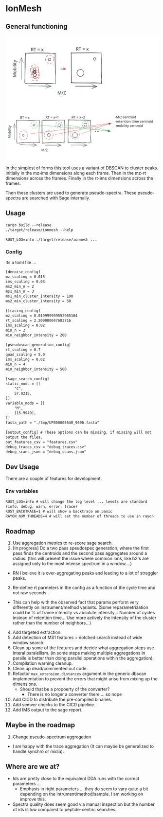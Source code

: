 
# IonMesh

## General functioning

![IMS centroiding](assets/img/imscentroiding.svg)
![Path Tracing](assets/img/pathtracing.svg)

In the simplest of forms this tool uses a variant of DBSCAN to
cluster peaks. Initially in the mz-ims dimensions along each frame.
Then in the mz-rt dimensions across the frames. Finally in the rt-ims
dimensions across the frames.

Then these clusters are used to generate pseudo-spectra. These pseudo-spectra are searched with Sage internally.

## Usage

```
cargo build --release
./target/release/ionmesh --help

RUST_LOG=info ./target/release/ionmesh ...
```

### Config

Its a toml file ...

```
[denoise_config]
mz_scaling = 0.015
ims_scaling = 0.03
ms2_min_n = 2
ms1_min_n = 3
ms1_min_cluster_intensity = 100
ms2_min_cluster_intensity = 50

[tracing_config]
mz_scaling = 0.019999999552965164
rt_scaling = 2.200000047683716
ims_scaling = 0.02
min_n = 2
min_neighbor_intensity = 200

[pseudoscan_generation_config]
rt_scaling = 0.7
quad_scaling = 5.0
ims_scaling = 0.02
min_n = 4
min_neighbor_intensity = 500

[sage_search_config]
static_mods = [[
    "C",
    57.0215,
]]
variable_mods = [[
    "M",
    [15.9949],
]]
fasta_path = "./tmp/UP000005640_9606.fasta"

[output_config] # These options can be missing, if missing will not output the files.
out_features_csv = "features.csv"
debug_traces_csv = "debug_traces.csv"
debug_scans_json = "debug_scans.json"

```

## Dev Usage

There are a couple of features for development.

### Env variables
```
RUST_LOG=info # will change the log level ... levels are standard (info, debug, warn, error, trace)
RUST_BACKTRACE=1 # will show a backtrace on panic
RAYON_NUM_THREADS=4 # will set the number of threads to use in rayon
```

## Roadmap

1. Use aggregation metrics to re-score sage search.
2. [In progress] Do a two pass speudospec generation, where the first pass finds the centroids and the second pass aggregates around a radius. (this will prevent the issue where common ions, like b2's are assigned only to the most intense spectrum in a window....)
  - RN I believe it is over-aggregating peaks and leading to a lot of straggler peaks.
3. Re-define rt parmeters in the config as a function of the cycle time and not raw seconds.
  - This can help with the observed fact that params perform very differently on instrument/method variants. (Some reparametrization could be % of frame intensity vs absolute intensity... Number of cycles instead of retention time...
    Use more actively the intensity of the cluster rather than the number of neighbors...)
4. Add targeted extraction.
5. Add detection of MS1 features + notched search instead of wide window search.
6. Clean up some of the features and decide what aggregation steps use interal paralellism. (in some steps making multiple aggregations in paralle is better than doing parallel operations within the aggregation).
7. Compilation warning cleanup.
8. Clean up dead/commented out code.
9. Refactor `max_extension_distances` argument in the generic dbscan implementation to prevent the errors that might arise from mixing up the dimensions.
    - Should that be a propoerty of the converter?
      - There is no longer a converter there ... so nope
11. Add CICD to distribute the pre-compiled binaries.
12. Add semver checks to the CICD pipeline.
13. Add IMS output to the sage report.

## Maybe in the roadmap

1. Change pseudo-spectrum aggregation
  - I am happy with the trace aggregation (It can maybe be generalized to handle synchro or midia).


## Where are we at?

- Ids are pretty close to the equivalent DDA runs with the correct parameters ...
   - Emphasis in right parameters ... they do seem to vary quite a bit depending on
     the intrument/method/sample. I am working on improve this.
- Spectra quality does seem good via manual inspection but the number of ids
  is low compared to peptide-centric searches.
